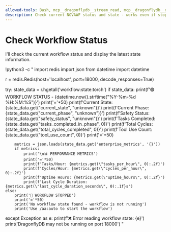 ```yaml
---
allowed-tools: Bash, mcp__dragonflydb__stream_read, mcp__dragonflydb__get
description: Check current NOVAWF status and state - works even if stopped
---
```


# Check Workflow Status

I'll check the current workflow status and display the latest state information.

!python3 -c "
import redis
import json
from datetime import datetime

r = redis.Redis(host='localhost', port=18000, decode_responses=True)

try:
    state_data = r.hgetall('workflow:state:torch')
    if state_data:
        print(f'🟢 WORKFLOW STATUS - {datetime.now().strftime(\"%Y-%m-%d %H:%M:%S\")}')
        print('='*50)
        print(f'Current State: {state_data.get(\"current_state\", \"unknown\")}')
        print(f'Current Phase: {state_data.get(\"current_phase\", \"unknown\")}')
        print(f'Safety Status: {state_data.get(\"safety_status\", \"unknown\")}')
        print(f'Tasks Completed: {state_data.get(\"tasks_completed_in_phase\", 0)}')
        print(f'Total Cycles: {state_data.get(\"total_cycles_completed\", 0)}')
        print(f'Tool Use Count: {state_data.get(\"tool_use_count\", 0)}')
        print('='*50)
        
        metrics = json.loads(state_data.get('enterprise_metrics', '{}'))
        if metrics:
            print('\n📊 PERFORMANCE METRICS')
            print('='*50)
            print(f'Tasks/Hour: {metrics.get(\"tasks_per_hour\", 0):.2f}')
            print(f'Cycles/Hour: {metrics.get(\"cycles_per_hour\", 0):.2f}')
            print(f'Uptime Hours: {metrics.get(\"uptime_hours\", 0):.2f}')
            print(f'Last Cycle Duration: {metrics.get(\"last_cycle_duration_seconds\", 0):.1f}s')
    else:
        print('🔴 WORKFLOW STOPPED')
        print('='*50)
        print('No workflow state found - workflow is not running')
        print('Use /aa:auto to start the workflow')
except Exception as e:
    print(f'❌ Error reading workflow state: {e}')
    print('DragonflyDB may not be running on port 18000')
"